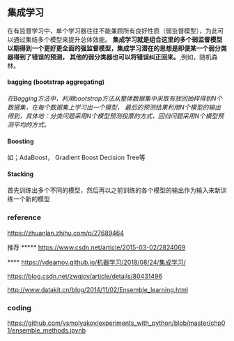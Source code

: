 ## 集成学习

在有监督学习中，单个学习器往往不能兼顾所有良好性质（弱监督模型），为此可以通过集结多个模型来提升总体效能。
**集成学习就是组合这里的多个弱监督模型以期得到一个更好更全面的强监督模型，集成学习潜在的思想是即便某一个弱分类器得到了错误的预测，
其他的弱分类器也可以将错误纠正回来。**,例如，随机森林。

#### bagging (bootstrap aggregating)

*在Bagging方法中，利用bootstrap方法从整体数据集中采取有放回抽样得到N个数据集，在每个数据集上学习出一个模型，
最后的预测结果利用N个模型的输出得到，具体地：分类问题采用N个模型预测投票的方式，回归问题采用N个模型预测平均的方式。*


#### Boosting

如；AdaBoost， Gradient Boost Decision Tree等

#### Stacking

首先训练出多个不同的模型，然后再以之前训练的各个模型的输出作为输入来新训练一个新的模型

### reference

https://zhuanlan.zhihu.com/p/27689464


推荐 ***** https://www.csdn.net/article/2015-03-02/2824069

**** https://vdeamov.github.io/机器学习/2018/08/24/集成学习/

https://blog.csdn.net/zwqjoy/article/details/80431496

http://www.datakit.cn/blog/2014/11/02/Ensemble_learning.html


### coding 

https://github.com/vsmolyakov/experiments_with_python/blob/master/chp01/ensemble_methods.ipynb
